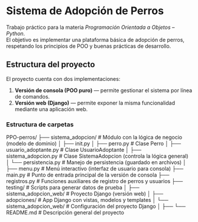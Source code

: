 # Sistema de Adopción de Perros

Trabajo práctico para la materia *Programación Orientada a Objetos – Python*.  
El objetivo es implementar una plataforma básica de adopción de perros, respetando los principios de POO y buenas prácticas de desarrollo.

## Estructura del proyecto

El proyecto cuenta con dos implementaciones:

1. **Versión de consola (POO puro)** — permite gestionar el sistema por línea de comandos.  
2. **Versión web (Django)** — permite exponer la misma funcionalidad mediante una aplicación web.

### Estructura de carpetas

PPO-perros/
├── sistema_adopcion/ # Módulo con la lógica de negocio (modelo de dominio)
│ ├── init.py
│ ├── perro.py # Clase Perro
│ ├── usuario_adoptante.py # Clase UsuarioAdoptante
│ ├── sistema_adopcion.py # Clase SistemaAdopcion (controla la lógica general)
│ └── persistencia.py # Manejo de persistencia (guardado en archivos)
│
├── menu.py # Menú interactivo (interfaz de usuario para consola)
├── main.py # Punto de entrada principal de la versión de consola
├── registros.py # Funciones auxiliares de registro de perros y usuarios
├── testing/ # Scripts para generar datos de prueba
│
├── sistema_adopcion_web/ # Proyecto Django (versión web)
│ ├── adopciones/ # App Django con vistas, modelos y templates
│ └── sistema_adopcion_web/ # Configuración del proyecto Django
│
├──
└── README.md # Descripción general del proyecto
